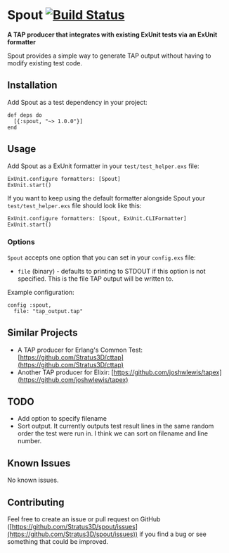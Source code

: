 # Spout [![Build Status](https://travis-ci.org/Stratus3D/Spout.svg?branch=master)](https://travis-ci.org/Stratus3D/Spout)

**A TAP producer that integrates with existing ExUnit tests via an ExUnit formatter**

Spout provides a simple way to generate TAP output without having to modify existing test code.

## Installation

Add Spout as a test dependency in your project:

    def deps do
      [{:spout, "~> 1.0.0"}]
    end

## Usage

Add Spout as a ExUnit formatter in your `test/test_helper.exs` file:

    ExUnit.configure formatters: [Spout]
    ExUnit.start()

If you want to keep using the default formatter alongside Spout your `test/test_helper.exs` file should look like this:

    ExUnit.configure formatters: [Spout, ExUnit.CLIFormatter]
    ExUnit.start()

### Options

`Spout` accepts one option that you can set in your `config.exs` file:

* `file` (binary) - defaults to printing to STDOUT if this option is not specified. This is the file TAP output will be written to.

Example configuration:

    config :spout,
      file: "tap_output.tap"

## Similar Projects

* A TAP producer for Erlang's Common Test: [https://github.com/Stratus3D/cttap](https://github.com/Stratus3D/cttap)
* Another TAP producer for Elixir: [https://github.com/joshwlewis/tapex](https://github.com/joshwlewis/tapex)

## TODO

* Add option to specify filename
* Sort output. It currently outputs test result lines in the same random order the test were run in. I think we can sort on filename and line number.

## Known Issues

No known issues.

## Contributing

Feel free to create an issue or pull request on GitHub ([https://github.com/Stratus3D/spout/issues](https://github.com/Stratus3D/spout/issues)) if you find a bug or see something that could be improved.
